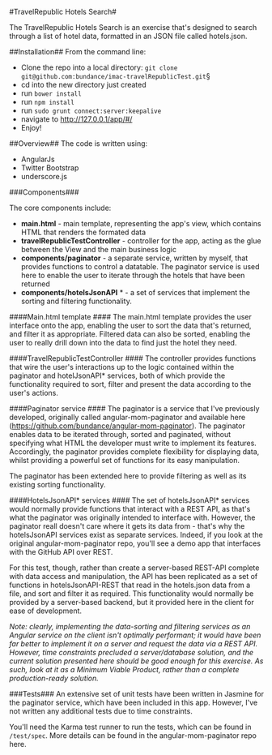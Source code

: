 #TravelRepublic Hotels Search#

The TravelRepublic Hotels Search is an exercise that's designed to search through a list of hotel data, formatted
in an JSON file called hotels.json.

##Installation##
From the command line:

* Clone the repo into a local directory: `git clone git@github.com:bundance/imac-travelRepublicTest.git`§
* cd into the new directory just created 
* run `bower install`
* run `npm install`
* run `sudo grunt connect:server:keepalive`
* navigate to http://127.0.0.1/app/#/
* Enjoy!

##Overview##
The code is written using:

* AngularJs
* Twitter Bootstrap
* underscore.js

###Components###

The core components include:

* **main.html** - main template, representing the app's view, which contains HTML that renders the formated data
* **travelRepublicTestController** - controller for the app, acting as the glue between the View and the main business logic
* **components/paginator** - a separate service, written by myself, that provides functions to control a datatable. The
paginator service is used here to enable the user to iterate through the hotels that have been returned
* **components/hotelsJsonAPI** * - a set of services that implement the sorting and filtering functionality.

####Main.html template ####
The main.html template provides the user interface onto the app, enabling the user to sort the data that's returned,
and filter it as appropriate. Filtered data can also be sorted, enabling the user to really drill down into the data
to find just the hotel they need.

####TravelRepublicTestController ####
The controller provides functions that wire the user's interactions up to the logic contained within the paginator and
hotelJsonAPI* services, both of which provide the functionality required to sort, filter and present the data according
to the user's actions.

####Paginator service ####
The paginator is a service that I've previously developed, originally called angular-mom-paginator and available here (https://github.com/bundance/angular-mom-paginator).
The paginator enables data to be iterated through, sorted and paginated, without specifying what HTML the developer
must write to implement its features. Accordingly, the paginator provides complete flexibility for displaying data, whilst
providing a powerful set of functions for its easy manipulation.

The paginator has been extended here to provide filtering as well as its existing sorting functionality.

####HotelsJsonAPI* services ####
The set of hotelsJsonAPI* services would normally provide functions that interact with a REST API, as that's what the
paginator was originally intended to interface with. However, the paginator reall doesn't care where it gets its data from -
that's why the hotelsJsonAPI services exist as separate services. Indeed, if you look at the original angular-mom-paginator
repo, you'll see a demo app that interfaces with the GitHub API over REST.

For this test, though, rather than create a server-based REST-API complete with data access and manipulation, the API has
been replicated as a set of functions in hotelsJsonAPI-REST that read in the hotels.json data from a file, and sort and
filter it as required. This functionality would normally be provided by a server-based backend, but it provided here in the
 client for ease of development.

_Note: clearly, implementing the data-sorting and filtering services as an Angular service on the client isn't optimally performant; it would have been far better to implement it on a server and request the data via a REST API. However, time constraints precluded a server/database solution, and the current solution presented here should be good enough for this exercise. As such, look at it as a Minimum Viable Product, rather than a complete production-ready solution._


###Tests###
An extensive set of unit tests have been written in Jasmine for the paginator service, which have been included in this app. However, I've not
written any additional tests due to time constraints.

You'll need the Karma test runner to run the tests, which can be found in `/test/spec`. More details can be found in the
 angular-mom-paginator repo here.








